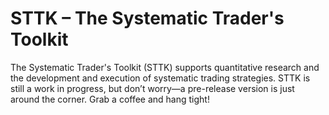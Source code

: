 # STTK – The Systematic Trader's Toolkit

The Systematic Trader's Toolkit (STTK) supports quantitative research and the development and execution of systematic trading strategies.
STTK is still a work in progress, but don’t worry—a pre-release version is just around the corner. Grab a coffee and hang tight!